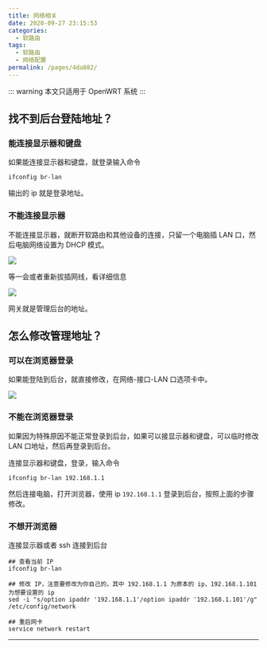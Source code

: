 ```yaml
---
title: 网络相关
date: 2020-09-27 23:15:53
categories:
  - 软路由
tags:
  - 软路由
  - 网络配置
permalink: /pages/4da882/
---
```


::: warning
本文只适用于 OpenWRT 系统
:::

## 找不到后台登陆地址？

### 能连接显示器和键盘

如果能连接显示器和键盘，就登录输入命令

```
ifconfig br-lan
```

输出的 ip 就是登录地址。

### 不能连接显示器

不能连接显示器，就断开软路由和其他设备的连接，只留一个电脑插 LAN 口，然后电脑网络设置为 DHCP 模式。

![](https://file.sm9.top/item/5f714164160a154a67f9a01e.png)

等一会或者重新拔插网线，看详细信息

![](https://file.sm9.top/item/5f714164160a154a67f9a01b.png)

网关就是管理后台的地址。

## 怎么修改管理地址？

### 可以在浏览器登录

如果能登陆到后台，就直接修改，在网络-接口-LAN 口选项卡中。

![](https://file.sm9.top/item/5f714164160a154a67f9a025.png)

### 不能在浏览器登录

如果因为特殊原因不能正常登录到后台，如果可以接显示器和键盘，可以临时修改 LAN 口地址，然后再登录到后台。

连接显示器和键盘，登录，输入命令

```
ifconfig br-lan 192.168.1.1
```

然后连接电脑，打开浏览器，使用 ip `192.168.1.1` 登录到后台，按照上面的步骤修改。

### 不想开浏览器

连接显示器或者 ssh 连接到后台

```
## 查看当前 IP
ifconfig br-lan

## 修改 IP，注意要修改为你自己的，其中 192.168.1.1 为原本的 ip，192.168.1.101 为想要设置的 ip
sed -i "s/option ipaddr '192.168.1.1'/option ipaddr '192.168.1.101'/g" /etc/config/network

## 重启网卡
service network restart
```

---
